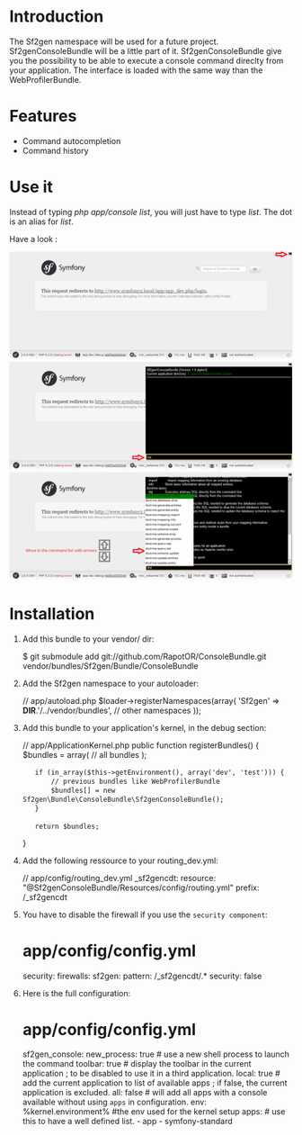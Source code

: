 Introduction
============

The Sf2gen namespace will be used for a future project. Sf2genConsoleBundle will be a little part of it.
Sf2genConsoleBundle give you the possibility to be able to execute a console command direclty from your application.
The interface is loaded with the same way than the WebProfilerBundle.

Features
========

- Command autocompletion
- Command history

Use it
======

Instead of typing *php app/console list*, you will just have to type *list*.
The dot is an alias for *list*.

Have a look :

<img src="https://github.com/RapotOR/ConsoleBundle/raw/master/Resources/doc/console_icon.png" width="800" alt="Screenshot" />
<img src="https://github.com/RapotOR/ConsoleBundle/raw/master/Resources/doc/console_input.png" width="800" alt="Screenshot" />
<img src="https://github.com/RapotOR/ConsoleBundle/raw/master/Resources/doc/console_input_autocompletion.png" width="800" alt="Screenshot" />

Installation
============

  1. Add this bundle to your vendor/ dir:

        $ git submodule add git://github.com/RapotOR/ConsoleBundle.git vendor/bundles/Sf2gen/Bundle/ConsoleBundle

  2. Add the Sf2gen namespace to your autoloader:

        // app/autoload.php
        $loader->registerNamespaces(array(
            'Sf2gen' => __DIR__.'/../vendor/bundles',
            // other namespaces
        ));

  3. Add this bundle to your application's kernel, in the debug section:

        // app/ApplicationKernel.php
        public function registerBundles()
        {
            $bundles = array(
                // all bundles
            );

            if (in_array($this->getEnvironment(), array('dev', 'test'))) {
                // previous bundles like WebProfilerBundle
                $bundles[] = new Sf2gen\Bundle\ConsoleBundle\Sf2genConsoleBundle();
            }

            return $bundles;
        }

  4. Add the following ressource to your routing_dev.yml:

        // app/config/routing_dev.yml
        _sf2gencdt:
            resource: "@Sf2genConsoleBundle/Resources/config/routing.yml"
            prefix:   /_sf2gencdt

  5. You have to disable the firewall if you use the `security component`:

        # app/config/config.yml
        security:
            firewalls:
                sf2gen:
                    pattern:    /_sf2gencdt/.*
                    security:  false

  6. Here is the full configuration:

        # app/config/config.yml
        sf2gen_console:
            new_process: true  # use a new shell process to launch the command
            toolbar: true  # display the toolbar in the current application ; to be disabled to use it in a third application.
            local: true   # add the current application to list of available apps ; if false, the current application is excluded.
            all: false   # will add all apps with a console available without using `apps` in configuration.
            env: %kernel.environment% #the env used for the kernel setup
            apps: #  use this to have a well defined list.
                - app
                - symfony-standard
